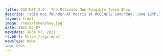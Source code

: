 ```yaml
---
title: CGC|NFT 2.0 - The Ultimate Non-Fungible Token Show
describe: "Join Koi founder Al Morris at #CGCNFT2 Saturday, June 12th, to learn more about Koi and the future of the attention economy! Get your free ticket here:"
layout: front
image: /news/tokenshow.jpg
date: 2021-06-07
newsdate: June 07, 2021
rsvpUrl: https://cgc.one/
newsType: news
tag: news
---
```

